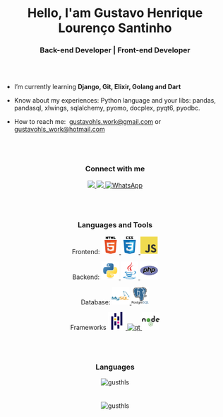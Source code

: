 <h1 align="center">Hello, I'am Gustavo Henrique Lourenço Santinho</h1>
<h3 align="center">Back-end Developer | Front-end Developer</h3>

<br><br>
- I’m currently learning **Django, Git, Elixir, Golang and Dart**

- Know about my experiences: Python language and your libs: pandas, pandasql, xlwings, sqlalchemy, pyomo, docplex, pyqt6, pyodbc.

- How to reach me: &nbsp;<a href="mailto:gustavohls.work@gmail.com" target="_blank">gustavohls.work@gmail.com </a> or <a href="mailto:gustavohls_work@hotmail.com">gustavohls_work@hotmail.com</a>
  
<br><br>

<h3 align="center">Connect with me</h3>
<p align="center">
  <a href="https://instagram.com/gusthls" target="_blank"> <img src="https://img.shields.io/badge/-Instagram-%23E4405F?style=for-the-badge&logo=instagram&logoColor=white" target="_blank"> </a>
  <a href="https://www.linkedin.com/in/gusthls" target="_blank"> <img src="https://img.shields.io/badge/-LinkedIn-%230077B5?style=for-the-badge&logo=linkedin&logoColor=white" target="_blank"> </a> 
  <a href="https://api.whatsapp.com/send?phone=5511987670355" target="_blank"> <img src="https://img.shields.io/badge/-WhatsApp-%25B0%2585%25E2%2580%258E%2300E676?style=for-the-badge&logo=whatsapp&logoColor=white" alt="WhatsApp"> </a>
</p>

<br><br>

<h3 align="center">Languages and Tools</h3>

<p align="center"> 
  Frontend: <a href="https://www.w3.org/html/" target="_blank" rel="noreferrer"> <img src="https://raw.githubusercontent.com/devicons/devicon/master/icons/html5/html5-original-wordmark.svg" alt="html5" width="40" height="40"/> </a>  <a     href="https://www.w3schools.com/css/" target="_blank" rel="noreferrer"> <img src="https://raw.githubusercontent.com/devicons/devicon/master/icons/css3/css3-original-wordmark.svg" alt="css3" width="40" height="40"/> </a>  <a href="https://developer.mozilla.org/en-US/docs/Web/JavaScript" target="_blank" rel="noreferrer"> <img src="https://raw.githubusercontent.com/devicons/devicon/master/icons/javascript/javascript-original.svg" alt="javascript" width="40" height="40"/> </a>
</p>

<p align="center"> 
  Backend:
  <a href="https://www.python.org" target="_blank" rel="noreferrer"> <img src="https://raw.githubusercontent.com/devicons/devicon/master/icons/python/python-original.svg" alt="python" width="40" height="40"/> </a> 
  <a href="https://www.java.com" target="_blank" rel="noreferrer"> <img src="https://raw.githubusercontent.com/devicons/devicon/master/icons/java/java-original.svg" alt="java" width="40" height="40"/> </a> 
  <a href="https://www.php.net" target="_blank" rel="noreferrer"> <img src="https://raw.githubusercontent.com/devicons/devicon/master/icons/php/php-original.svg" alt="php" width="40" height="40"/> </a> 
</p>
<p align="center"> 
  Database:
  <a href="https://www.mysql.com/" target="_blank" rel="noreferrer"> <img src="https://raw.githubusercontent.com/devicons/devicon/master/icons/mysql/mysql-original-wordmark.svg" alt="mysql" width="40" height="40"/> </a> 
  <a href="https://www.postgresql.org" target="_blank" rel="noreferrer"> <img src="https://raw.githubusercontent.com/devicons/devicon/master/icons/postgresql/postgresql-original-wordmark.svg" alt="postgresql" width="40" height="40"/> </a> 
</p>

<p align="center"> 
  Frameworks
  <a href="https://pandas.pydata.org/" target="_blank" rel="noreferrer"> <img src="https://raw.githubusercontent.com/devicons/devicon/2ae2a900d2f041da66e950e4d48052658d850630/icons/pandas/pandas-original.svg" alt="pandas" width="40" height="40"/> </a> 
  <a href="https://www.qt.io/" target="_blank" rel="noreferrer"> <img src="https://upload.wikimedia.org/wikipedia/commons/0/0b/Qt_logo_2016.svg" alt="qt" width="40" height="40"/> </a>
  <a href="https://nodejs.org" target="_blank" rel="noreferrer"> <img src="https://raw.githubusercontent.com/devicons/devicon/master/icons/nodejs/nodejs-original-wordmark.svg" alt="nodejs" width="40" height="40"/> </a> 
</p>



<br><br>

<h3 align="center">Languages</h3>
<p>
  <div align="center">
    <img src="https://github-readme-stats.vercel.app/api/top-langs?username=gusthls&show_icons=true&locale=en&layout=compact&langs_count=50&theme=merko" alt="gusthls" width="350" height="250"/> 
  </div>
  <br><br>
  <div align="center">
    <img align="center" src="https://github-readme-streak-stats.herokuapp.com/?user=gusthls&theme=merko" alt="gusthls" width="400"/>
  </div>
</p>



<br><br>
